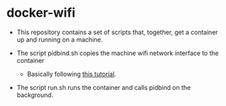 docker-wifi  
======================

* This repository contains a set of scripts that, together, get a container up and running on a machine.  

* The script pidbind.sh copies the machine wifi network interface to the container  
    * Basically following [this tutorial](https://github.com/fgg89/docker-ap/wiki/Container-access-to-wireless-network-interface).  
* The script run.sh runs the container and calls pidbind on the background.    
